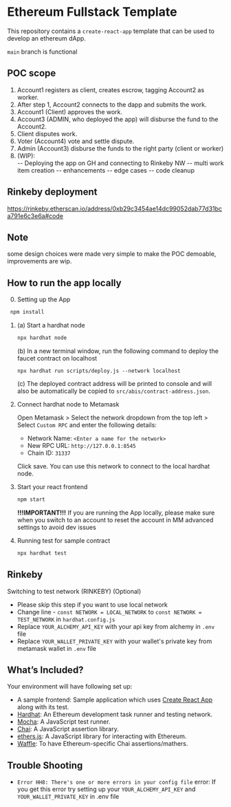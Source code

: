 # Ethereum Fullstack Template

This repository contains a `create-react-app` template that can be used to develop an ethereum dApp.

`main` branch is functional

## POC scope
1. Account1 registers as client, creates escrow, tagging Account2 as worker.
2. After step 1, Account2 connects to the dapp and submits the work.
3. Account1 (Client) approves the work.
4. Account3 (ADMIN, who deployed the app) will disburse the fund to the Account2.
5. Client disputes work.
6. Voter (Account4) vote and settle dispute.
7. Admin (Account3) disburse the funds to the right party (client or worker)
8. (WIP):  
   -- Deploying the app on GH and connecting to Rinkeby NW
   -- multi work item creation
   -- enhancements
   -- edge cases
   -- code cleanup

## Rinkeby deployment
https://rinkeby.etherscan.io/address/0xb29c3454ae14dc99052dab77d31bca791e6c3e6a#code

## Note
some design choices were made very simple to make the POC demoable, improvements are wip.

## How to run the app locally
0. Setting up the App
  ```bash
   npm install
   ```

1. (a) Start a hardhat node

   ```bash
   npx hardhat node
   ```

   (b) In a new terminal window, run the following command to deploy the faucet contract on localhost

    `npx hardhat run scripts/deploy.js --network localhost`

   (c) The deployed contract address will be printed to console and will also be automatically be copied to `src/abis/contract-address.json`.

2. Connect hardhat node to Metamask

   Open Metamask > Select the network dropdown from the top left > Select `Custom RPC` and enter the following details:

   - Network Name: `<Enter a name for the network>`
   - New RPC URL: `http://127.0.0.1:8545`
   - Chain ID: `31337`

   Click save. You can use this network to connect to the local hardhat node.

3. Start your react frontend

   ```bash
   npm start
   ```

   **!!!IMPORTANT!!!**
   If you are running the App locally, please make sure when you switch to an account to reset the account in MM advanced settings to avoid dev issues

4. Running test for sample contract

   ```bash
   npx hardhat test
   ```
## Rinkeby
Switching to test network (RINKEBY) (Optional)

   - Please skip this step if you want to use local network
   - Change line - `const NETWORK = LOCAL_NETWORK` to `const NETWORK = TEST_NETWORK` in `hardhat.config.js`
   - Replace `YOUR_ALCHEMY_API_KEY` with your api key from alchemy in `.env` file
   - Replace `YOUR_WALLET_PRIVATE_KEY` with your wallet's private key from metamask wallet in `.env` file

## What’s Included?

Your environment will have following set up:

- A sample frontend: Sample application which uses [Create React App](https://github.com/facebook/create-react-app) along with its test.
- [Hardhat](https://hardhat.org/): An Ethereum development task runner and testing network.
- [Mocha](https://mochajs.org/): A JavaScript test runner.
- [Chai](https://www.chaijs.com/): A JavaScript assertion library.
- [ethers.js](https://docs.ethers.io/ethers.js/html/): A JavaScript library for interacting with Ethereum.
- [Waffle](https://github.com/EthWorks/Waffle/): To have Ethereum-specific Chai assertions/mathers.

## Trouble Shooting

- `Error HH8: There's one or more errors in your config file` error: If you get this error try setting up your `YOUR_ALCHEMY_API_KEY` and `YOUR_WALLET_PRIVATE_KEY` in .env file

